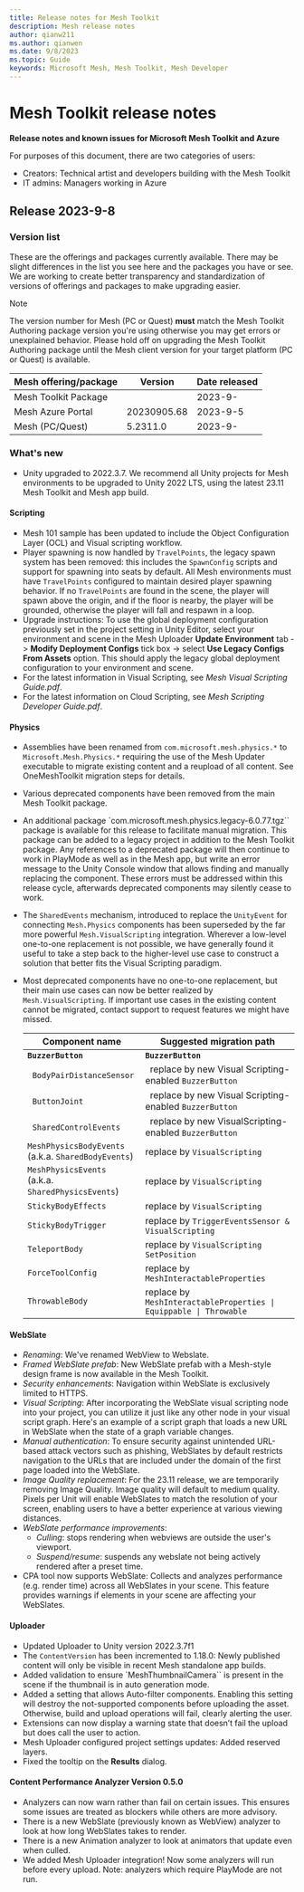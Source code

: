 ```yaml
---
title: Release notes for Mesh Toolkit
description: Mesh release notes
author: qianw211    
ms.author: qianwen
ms.date: 9/8/2023
ms.topic: Guide
keywords: Microsoft Mesh, Mesh Toolkit, Mesh Developer
---
```


# Mesh Toolkit release notes

**Release notes and known issues for Microsoft Mesh Toolkit and Azure**

For purposes of this document, there are two categories of users:

* Creators: Technical artist and developers building with the Mesh Toolkit
* IT admins: Managers working in Azure

## Release 2023-9-8

### Version list

These are the offerings and packages currently available. There may be slight differences in the list you see here and the packages you have or see. We are working to create better transparency and standardization of versions of offerings and packages to make upgrading easier.

>[!Note]
>The version number for Mesh (PC or Quest) **must** match the Mesh Toolkit Authoring package version you're using otherwise you may get errors or unexplained behavior. Please hold off on upgrading the Mesh Toolkit Authoring package until the Mesh client version for your target platform (PC or Quest) is available.

| Mesh offering/package   | Version | Date released
| ----------- | ----------- | ----------- |
| Mesh Toolkit Package      |        | 2023-9-  |
| Mesh Azure Portal |  20230905.68       |  2023-9-5 |
| Mesh (PC/Quest)   |  5.2311.0       |  2023-9-  |

### What's new

* Unity upgraded to 2022.3.7. We recommend all Unity projects for Mesh environments to be upgraded to Unity 2022 LTS, using the latest 23.11 Mesh Toolkit and Mesh app build.

#### Scripting

* Mesh 101 sample has been updated to include the Object Configuration Layer (OCL) and Visual scripting workflow.
* Player spawning is now handled by `TravelPoints`, the legacy spawn system has been removed: this includes the `SpawnConfig` scripts and support for spawning into seats by default.  All Mesh environments must have `TravelPoints` configured to maintain desired player spawning behavior.  If no `TravelPoints` are found in the scene, the player will spawn above the origin, and if the floor is nearby, the player will be grounded, otherwise the player will fall and respawn in a loop.
* Upgrade instructions: To use the global deployment configuration previously set in the project setting in Unity Editor, select your environment and scene in the Mesh Uploader **Update Environment** tab -> **Modify Deployment Configs** tick box -> select **Use Legacy Configs From Assets** option. This should apply the legacy global deployment configuration to your environment and scene.
* For the latest information in Visual Scripting, see *Mesh Visual Scripting Guide.pdf*.
* For the latest information on Cloud Scripting, see *Mesh Scripting Developer Guide.pdf*.

#### Physics

* Assemblies have been renamed from `com.microsoft.mesh.physics.*` to `Microsoft.Mesh.Physics.*` requiring the use of the Mesh Updater executable to migrate existing content and a reupload of all content. See OneMeshToolkit migration steps for details.
* Various deprecated components have been removed from the main Mesh Toolkit package.
* An additional package `com.microsoft.mesh.physics.legacy-6.0.77.tgz`` package is available for this release to facilitate manual migration. This package can be added to a legacy project in addition to the Mesh Toolkit package. Any references to a deprecated package will then continue to work in PlayMode as well as in the Mesh app, but write an error message to the Unity Console window that allows finding and manually replacing the component. These errors must be addressed within this release cycle, afterwards deprecated components may silently cease to work.
* The `SharedEvents` mechanism, introduced to replace the `UnityEvent` for connecting `Mesh.Physics` components has been superseded by the far more powerful `Mesh.VisualScripting` integration. Wherever a low-level one-to-one replacement is not possible, we have generally found it useful to take a step back to the higher-level use case to construct a solution that better fits the Visual Scripting paradigm.
* Most deprecated components have no one-to-one replacement, but their main use cases can now be better realized by `Mesh.VisualScripting`. If important use cases in the existing content cannot be migrated, contact support to request features we might have missed.

    | Component name     | Suggested migration path |
    | ----------- | ----------- |
    | **`BuzzerButton`**      | **`BuzzerButton`**       |
    | &nbsp;&nbsp;`BodyPairDistanceSensor` |  &nbsp;&nbsp;replace by new Visual Scripting-enabled `BuzzerButton` |
    | &nbsp;&nbsp;`ButtonJoint` |  &nbsp;&nbsp;replace by new Visual Scripting-enabled `BuzzerButton` |
    | &nbsp;&nbsp;`SharedControlEvents` | &nbsp;&nbsp;replace by new VisualScripting-enabled `BuzzerButton` |
    | `MeshPhysicsBodyEvents` <br> (a.k.a. `SharedBodyEvents`) | replace by `VisualScripting` |
    | `MeshPhysicsEvents` <br> (a.k.a. `SharedPhysicsEvents`) |	replace by `VisualScripting` |
    | `StickyBodyEffects` | replace by `VisualScripting` |
    | `StickyBodyTrigger` | replace by `TriggerEventsSensor & VisualScripting` |
    | `TeleportBody` |	replace by `VisualScripting SetPosition` |
    | `ForceToolConfig` | replace by `MeshInteractableProperties` |
    | `ThrowableBody` |	replace by `MeshInteractableProperties \| Equippable \| Throwable` |

#### WebSlate

* *Renaming*: We've renamed WebView to Webslate.
* *Framed WebSlate prefab*: New WebSlate prefab with a Mesh-style design frame is now available in the Mesh Toolkit.
* *Security enhancements*: Navigation within WebSlate is exclusively limited to HTTPS.
* *Visual Scripting*: After incorporating the WebSlate visual scripting node into your project, you can utilize it just like any other node in your visual script graph. Here's an example of a script graph that loads a new URL in WebSlate when the state of a graph variable changes.
* *Manual authentication*: To ensure security against unintended URL-based attack vectors such as phishing, WebSlates by default restricts navigation to the URLs that are included under the domain of the first page loaded into the WebSlate.
* *Image Quality replacement*: For the 23.11 release, we are temporarily removing Image Quality. Image quality will default to medium quality. Pixels per Unit will enable WebSlates to match the resolution of your screen, enabling users to have a better experience at various viewing distances.
* *WebSlate performance improvements*:
    * *Culling*: stops rendering when webviews are outside the user's viewport.
    * *Suspend/resume*: suspends any webslate not being actively rendered after a preset time.
* CPA tool now supports WebSlate: Collects and analyzes performance (e.g. render time) across all WebSlates in your scene. This feature provides warnings if elements in your scene are affecting your WebSlates.

#### Uploader

* Updated Uploader to Unity version 2022.3.7f1
* The `ContentVersion` has been incremented to 1.18.0: Newly published content will only be visible in recent Mesh standalone app builds.
* Added validation to ensure `MeshThumbnailCamera`` is present in the scene if the thumbnail is in auto generation mode.
* Added a setting that allows Auto-filter components. Enabling this setting will destroy the not-supported components before uploading the asset. Otherwise, build and upload operations will fail, clearly alerting the user.
* Extensions can now display a warning state that doesn’t fail the upload but does call the user to action.
* Mesh Uploader configured project settings updates: Added reserved layers.
* Fixed the tooltip on the **Results** dialog.

#### Content Performance Analyzer Version 0.5.0

* Analyzers can now warn rather than fail on certain issues. This ensures some issues are treated as blockers while others are more advisory. 
* There is a new WebSlate (previously known as WebView) analyzer to look at how long WebSlates takes to render.
* There is a new Animation analyzer to look at animators that update even when culled.
* We added Mesh Uploader integration! Now some analyzers will run before every upload. Note: analyzers which require PlayMode are not run.

